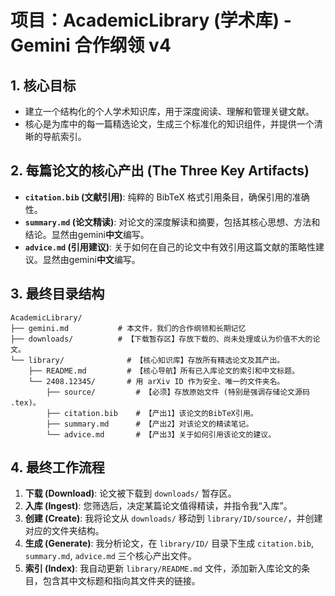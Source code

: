 # 项目：AcademicLibrary (学术库) - Gemini 合作纲领 v4

## 1. 核心目标
- 建立一个结构化的个人学术知识库，用于深度阅读、理解和管理关键文献。
- 核心是为库中的每一篇精选论文，生成三个标准化的知识组件，并提供一个清晰的导航索引。

## 2. 每篇论文的核心产出 (The Three Key Artifacts)
- **`citation.bib` (文献引用)**: 纯粹的 BibTeX 格式引用条目，确保引用的准确性。
- **`summary.md` (论文精读)**: 对论文的深度解读和摘要，包括其核心思想、方法和结论。显然由gemini**中文**编写。
- **`advice.md` (引用建议)**: 关于如何在自己的论文中有效引用这篇文献的策略性建议。显然由gemini**中文**编写。

## 3. 最终目录结构
```
AcademicLibrary/
├── gemini.md           # 本文件，我们的合作纲领和长期记忆
├── downloads/          # 【下载暂存区】存放下载的、尚未处理或认为价值不大的论文。
└── library/              # 【核心知识库】存放所有精选论文及其产出。
    ├── README.md         # 【核心导航】所有已入库论文的索引和中文标题。
    └── 2408.12345/       # 用 arXiv ID 作为安全、唯一的文件夹名。
        ├── source/         # 【必须】存放原始文件 (特别是强调存储论文源码 .tex)。
        ├── citation.bib    # 【产出1】该论文的BibTeX引用。
        ├── summary.md      # 【产出2】对该论文的精读笔记。
        └── advice.md       # 【产出3】关于如何引用该论文的建议。
```

## 4. 最终工作流程
1.  **下载 (Download)**: 论文被下载到 `downloads/` 暂存区。
2.  **入库 (Ingest)**: 您筛选后，决定某篇论文值得精读，并指令我“入库”。
3.  **创建 (Create)**: 我将论文从 `downloads/` 移动到 `library/ID/source/`，并创建对应的文件夹结构。
4.  **生成 (Generate)**: 我分析论文，在 `library/ID/` 目录下生成 `citation.bib`, `summary.md`, `advice.md` 三个核心产出文件。
5.  **索引 (Index)**: 我自动更新 `library/README.md` 文件，添加新入库论文的条目，包含其中文标题和指向其文件夹的链接。
